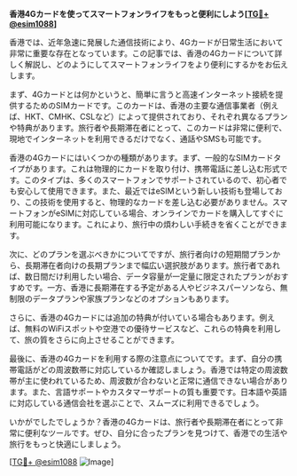 **香港4Gカードを使ってスマートフォンライフをもっと便利にしよう[[TG💪+ @esim1088](https://t.me/s/esim1088)]**

香港では、近年急速に発展した通信技術により、4Gカードが日常生活において非常に重要な存在となっています。この記事では、香港の4Gカードについて詳しく解説し、どのようにしてスマートフォンライフをより便利にするかをお伝えします。

まず、4Gカードとは何かというと、簡単に言うと高速インターネット接続を提供するためのSIMカードです。このカードは、香港の主要な通信事業者（例えば、HKT、CMHK、CSLなど）によって提供されており、それぞれ異なるプランや特典があります。旅行者や長期滞在者にとって、このカードは非常に便利で、現地でインターネットを利用できるだけでなく、通話やSMSも可能です。

香港の4Gカードにはいくつかの種類があります。まず、一般的なSIMカードタイプがあります。これは物理的にカードを取り付け、携帯電話に差し込む形式です。このタイプは、多くのスマートフォンでサポートされているので、初心者でも安心して使用できます。また、最近ではeSIMという新しい技術も登場しており、この技術を使用すると、物理的なカードを差し込む必要がありません。スマートフォンがeSIMに対応している場合、オンラインでカードを購入してすぐに利用可能になります。これにより、旅行中の煩わしい手続きを省くことができます。

次に、どのプランを選ぶべきかについてですが、旅行者向けの短期間プランから、長期滞在者向けの長期プランまで幅広い選択肢があります。旅行者であれば、数日間だけ利用したい場合、データ容量が一定量に限定されたプランがおすすめです。一方、香港に長期滞在する予定がある人やビジネスパーソンなら、無制限のデータプランや家族プランなどのオプションもあります。

さらに、香港の4Gカードには追加の特典が付いている場合もあります。例えば、無料のWiFiスポットや空港での優待サービスなど、これらの特典を利用して、旅の質をさらに向上させることができます。

最後に、香港の4Gカードを利用する際の注意点についてです。まず、自分の携帯電話がどの周波数帯に対応しているか確認しましょう。香港では特定の周波数帯が主に使われているため、周波数が合わないと正常に通信できない場合があります。また、言語サポートやカスタマーサポートの質も重要です。日本語や英語に対応している通信会社を選ぶことで、スムーズに利用できるでしょう。

いかがでしたでしょうか？香港の4Gカードは、旅行者や長期滞在者にとって非常に便利なツールです。ぜひ、自分に合ったプランを見つけて、香港での生活や旅行をもっと快適にしましょう。

[[TG💪+ @esim1088](https://t.me/s/esim1088) ![Image](https://i.postimg.cc/Y0z9fWf4/image.png)]